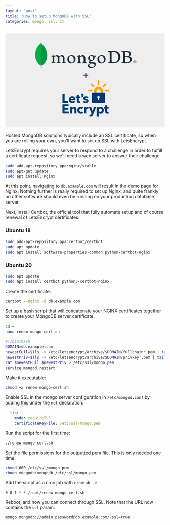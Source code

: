 ```yaml
---
layout: "post"
title: "How to setup MongoDB with SSL"
categories: mongo, ssl, it
---
```


<img src="/assets/mongodb-ssl.png" alt="MongoDB SSL" class="banner"/>

Hosted MongoDB solutions typically include an SSL certificate, so when you are rolling your own, you'll want to set up
SSL with LetsEncrypt.

<!--more-->

LetsEncrypt requires your server to respond to a challenge in order to fulfill a certificate request, so we'll need a
web server to answer their challenge.

``` bash
sudo add-apt-repository ppa:nginx/stable
sudo apt-get update
sudo apt install nginx
```

At this point, navigating to `db.example.com` will result in the demo page for Nginx. Nothing further is really required
to set up Nginx, and quite frankly no other software should even be running on your production database server.

Next, install Certbot, the official tool that fully automate setup and of course renewal of LetsEncrypt certificates.

### Ubuntu 18

``` bash
sudo add-apt-repository ppa:certbot/certbot
sudo apt update
sudo apt install software-properties-common python-certbot-nginx
```

### Ubuntu 20

``` bash
sudo apt update
sudo apt install certbot python3-certbot-nginx
```

Create the certificate:

``` bash 
certbot --nginx -d db.example.com
```

Set up a bash script that will concatenate your NGINX certificates together to create your MongoDB server certificate.

``` bash
cd ~
nano renew-mongo-cert.sh
```

``` bash
#!/bin/bash
DOMAIN=db.example.com
newestFull=$(ls -v /etc/letsencrypt/archive/$DOMAIN/fullchain*.pem | tail -n 1)
newestPriv=$(ls -v /etc/letsencrypt/archive/$DOMAIN/privkey*.pem | tail -n 1)
cat $newestFull $newestPriv > /etc/ssl/mongo.pem
service mongod restart
```

Make it executable:

``` bash
chmod +x renew-mongo-cert.sh
```

Enable SSL in the mongo server configuration in `/etc/mongod.conf` by adding this under the `net` declaration:

``` yaml
  tls:
    mode: requireTLS
    certificateKeyFile: /etc/ssl/mongo.pem
```

Run the script for the first time:

``` bash
./renew-mongo-cert.sh
```

Set the file permissions for the outputted pem file. This is only needed one time.

``` bash
chmod 600 /etc/ssl/mongo.pem
chown mongodb:mongodb /etc/ssl/mongo.pem
```

Add the script as a cron job with `crontab -e`

```
0 0 1 * * /root/renew-mongo-cert.sh
```

Reboot, and now you can connect through SSL. Note that the URL now contains the `ssl` param:

``` bash
mongo mongodb://admin:password@db.example.com/?ssl=true
```
